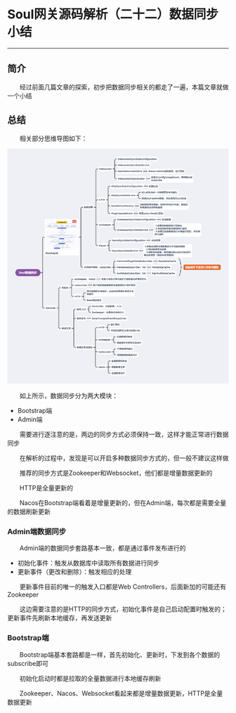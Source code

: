 # Soul网关源码解析（二十二）数据同步小结
***
## 简介
&ensp;&ensp;&ensp;&ensp;经过前面几篇文章的探索，初步把数据同步相关的都走了一遍，本篇文章就做一个小结

## 总结
&ensp;&ensp;&ensp;&ensp;相关部分思维导图如下：

![](./picture/datasync.png)

&ensp;&ensp;&ensp;&ensp;如上所示，数据同步分为两大模块：

- Bootstrap端
- Admin端

&ensp;&ensp;&ensp;&ensp;需要进行逐注意的是，两边的同步方式必须保持一致，这样才能正常进行数据同步

&ensp;&ensp;&ensp;&ensp;在解析的过程中，发现是可以开启多种数据同步方式的，但一般不建议这样做

&ensp;&ensp;&ensp;&ensp;推荐的同步方式是Zookeeper和Websocket，他们都是增量数据更新的

&ensp;&ensp;&ensp;&ensp;HTTP是全量更新的

&ensp;&ensp;&ensp;&ensp;Nacos在Bootstrap端看着是增量更新的，但在Admin端，每次都是需要全量的数据刷新更新

### Admin端数据同步
&ensp;&ensp;&ensp;&ensp;Admin端的数据同步套路基本一致，都是通过事件发布进行的

- 初始化事件：触发从数据库中读取所有数据进行同步
- 更新事件（更改和删除）：触发相应的处理

&ensp;&ensp;&ensp;&ensp;更新事件目前的唯一的触发入口都是Web Controllers，后面新加的可能还有Zookeeper

&ensp;&ensp;&ensp;&ensp;这边需要注意的是HTTP的同步方式，初始化事件是自己启动配置时触发的；更新事件先刷新本地缓存，再发送更新

### Bootstrap端
&ensp;&ensp;&ensp;&ensp;Bootstrap端基本套路都是一样，首先初始化、更新时，下发到各个数据的subscribe即可

&ensp;&ensp;&ensp;&ensp;初始化启动时都是拉取的全量数据进行本地缓存刷新

&ensp;&ensp;&ensp;&ensp;Zookeeper、Nacos、Websocket看起来都是增量数据更新，HTTP是全量数据更新